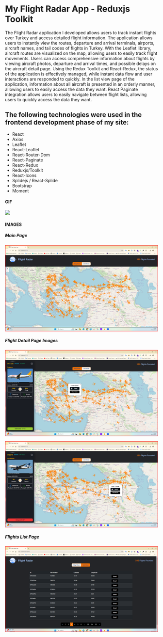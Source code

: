 <h1>My Flight Radar App - Reduxjs Toolkit </h1>

The Flight Radar application I developed allows users to track instant flights over Turkey and access detailed flight information. The application allows users to instantly view the routes, departure and arrival terminals, airports, aircraft names, and tail codes of flights in Turkey. With the Leaflet library, aircraft routes are visualized on the map, allowing users to easily track flight movements. Users can access comprehensive information about flights by viewing aircraft photos, departure and arrival times, and possible delays on the aircraft detail page. Using the Redux Toolkit and React-Redux, the status of the application is effectively managed, while instant data flow and user interactions are responded to quickly. In the list view page of the application, information about all aircraft is presented in an orderly manner, allowing users to easily access the data they want. React Paginate integration allows users to easily navigate between flight lists, allowing users to quickly access the data they want.

<h2> The following technologies were used in the frontend development phase of my site: </h2>

- React
- Axios
- Leaflet
- React-Leaflet
- React-Router-Dom
- React-Paginate
- React-Redux
- Reduxjs/Toolkit
- React-Icons
- Splidejs / React-Splide
- Bootstrap
- Moment

<h4>GIF</h5>

![](/public/flightRadar-gif.gif)

<h4>IMAGES</h4>

<h5>Main Page</h5>

![](/public/main.png)

<h5>Flight Detail Page Images</h5>

![](/public/detail1.png)

![](/public/detail2.png)

<h5>Flights List Page </h5>

![](/public/list.png)

